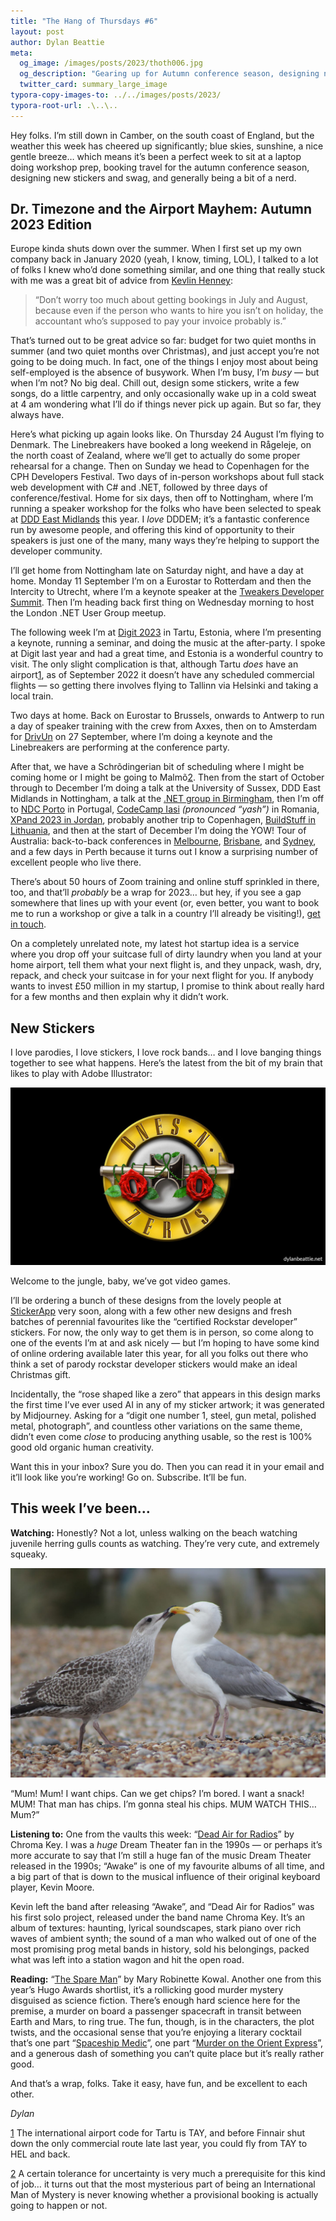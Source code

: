 ```yaml
---
title: "The Hang of Thursdays #6"
layout: post
author: Dylan Beattie
meta:
  og_image: /images/posts/2023/thoth006.jpg
  og_description: "Gearing up for Autumn conference season, designing new stickers, and a picture of some seagulls. What can I say, it's been a slow news week down here on the coast..."
  twitter_card: summary_large_image
typora-copy-images-to: ../../images/posts/2023/
typora-root-url: .\..\..
---
```


Hey folks. I’m still down in Camber, on the south coast of England, but the weather this week has cheered up significantly; blue skies, sunshine, a nice gentle breeze… which means it’s been a perfect week to sit at a laptop doing workshop prep, booking travel for the autumn conference season, designing new stickers and swag, and generally being a bit of a nerd.

## Dr. Timezone and the Airport Mayhem: Autumn 2023 Edition

Europe kinda shuts down over the summer. When I first set up my own company back in January 2020 (yeah, I know, timing, LOL), I talked to a lot of folks I knew who’d done something similar, and one thing that really stuck with me was a great bit of advice from [Kevlin Henney](https://about.me/kevlin):

> “Don’t worry too much about getting bookings in July and August, because even if the person who wants to hire you isn’t on holiday, the accountant who’s supposed to pay your invoice probably is.”

That’s turned out to be great advice so far: budget for two quiet months in summer (and two quiet months over Christmas), and just accept you’re not going to be doing much. In fact, one of the things I enjoy most about being self-employed is the absence of busywork. When I’m busy, I’m *busy* — but when I’m not? No big deal. Chill out, design some stickers, write a few songs, do a little carpentry, and only occasionally wake up in a cold sweat at 4 am wondering what I’ll do if things never pick up again. But so far, they always have.

Here’s what picking up again looks like. On Thursday 24 August I’m flying to Denmark. The Linebreakers have booked a long weekend in Rågeleje, on the north coast of Zealand, where we’ll get to actually do some proper rehearsal for a change. Then on Sunday we head to Copenhagen for the CPH Developers Festival. Two days of in-person workshops about full stack web development with C# and .NET, followed by three days of conference/festival. Home for six days, then off to Nottingham, where I’m running a speaker workshop for the folks who have been selected to speak at [DDD East Midlands](https://dddeastmidlands.com/) this year. I *love* DDDEM; it’s a fantastic conference run by awesome people, and offering this kind of opportunity to their speakers is just one of the many, many ways they’re helping to support the developer community.

I’ll get home from Nottingham late on Saturday night, and have a day at home. Monday 11 September I’m on a Eurostar to Rotterdam and then the Intercity to Utrecht, where I’m a keynote speaker at the [Tweakers Developer Summit](https://tweakers.net/partners/devsummit2023/1900/sprekerstracks/). Then I’m heading back first thing on Wednesday morning to host the London .NET User Group meetup.

The following week I’m at [Digit 2023](https://digit.dev/) in Tartu, Estonia, where I’m presenting a keynote, running a seminar, and doing the music at the after-party. I spoke at Digit last year and had a great time, and Estonia is a wonderful country to visit. The only slight complication is that, although Tartu *does* have an airport[1](#footnote-1), as of September 2022 it doesn’t have any scheduled commercial flights — so getting there involves flying to Tallinn via Helsinki and taking a local train.

Two days at home. Back on Eurostar to Brussels, onwards to Antwerp to run a day of speaker training with the crew from Axxes, then on to Amsterdam for [DrivUn](https://drivun.co/) on 27 September, where I’m doing a keynote and the Linebreakers are performing at the conference party.

After that, we have a Schrõdingerian bit of scheduling where I might be coming home or I might be going to Malmõ[2](#footnote-2). Then from the start of October through to December I’m doing a talk at the University of Sussex, DDD East Midlands in Nottingham, a talk at the [.NET group in Birmingham](https://www.meetup.com/birmingham-dotnet-and-xamarin-user-group/events/293566551/), then I’m off to [NDC Porto](https://ndcporto.com/) in Portugal, [CodeCamp Iasi](https://codecamp.ro/conferences/codecamp_iasi/) *(pronounced “yash”)* in Romania, [XPand 2023 in Jordan](https://www.xpandconf.com/), probably another trip to Copenhagen, [BuildStuff in Lithuania](https://www.buildstuff.events/), and then at the start of December I’m doing the YOW! Tour of Australia: back-to-back conferences in [Melbourne](https://yowcon.com/melbourne-2023), [Brisbane](https://yowcon.com/brisbane-2023), and [Sydney](https://yowcon.com/sydney-2023), and a few days in Perth because it turns out I know a surprising number of excellent people who live there.

There’s about 50 hours of Zoom training and online stuff sprinkled in there, too, and that’ll *probably* be a wrap for 2023… but hey, if you see a gap somewhere that lines up with your event (or, even better, you want to book me to run a workshop or give a talk in a country I’ll already be visiting!), [get in touch](mailto:dylan@dylanbeattie.net).

On a completely unrelated note, my latest hot startup idea is a service where you drop off your suitcase full of dirty laundry when you land at your home airport, tell them what your next flight is, and they unpack, wash, dry, repack, and check your suitcase in for your next flight for you. If anybody wants to invest £50 million in my startup, I promise to think about really hard for a few months and then explain why it didn’t work.

## New Stickers

I love parodies, I love stickers, I love rock bands… and I love banging things together to see what happens. Here’s the latest from the bit of my brain that likes to play with Adobe Illustrator:

![A parody of the Guns n' Roses band logo. The words GUNS N  ROSES have been replaced with ONES N ZEROS, the pistols on the original logo are stylised metal digit 1s, and the roses have been replaced with stylised red roses in the shape of a digit 0.](/images/posts/2023/substack-6f2c0158-dc5e-4c5a-93fc-2d4270a56510_1920x1080.jpeg)

Welcome to the jungle, baby, we’ve got video games.

I’ll be ordering a bunch of these designs from the lovely people at [StickerApp](https://stickerapp.co.uk/) very soon, along with a few other new designs and fresh batches of perennial favourites like the “certified Rockstar developer” stickers. For now, the only way to get them is in person, so come along to one of the events I’m at and ask nicely — but I’m hoping to have some kind of online ordering available later this year, for all you folks out there who think a set of parody rockstar developer stickers would make an ideal Christmas gift.

Incidentally, the “rose shaped like a zero” that appears in this design marks the first time I’ve ever used AI in any of my sticker artwork; it was generated by Midjourney. Asking for a “digit one number 1, steel, gun metal, polished metal, photograph”, and countless other variations on the same theme, didn’t even come *close* to producing anything usable, so the rest is 100% good old organic human creativity.

Want this in your inbox? Sure you do. Then you can read it in your email and it’ll look like you’re working! Go on. Subscribe. It’ll be fun.

## This week I’ve been…

**Watching:** Honestly? Not a lot, unless walking on the beach watching juvenile herring gulls counts as watching. They’re very cute, and extremely squeaky.

![A young herring gull, with brown and white plumage, is hassling its parent, a slightly larger bird with white and grey feathers. The parent does not look amused.](/images/posts/2023/substack-c001d238-6891-4a13-99ff-e2f8b3edfcb0_5184x3456.jpeg)

“Mum! Mum! I want chips. Can we get chips? I’m bored. I want a snack! MUM! That man has chips. I’m gonna steal his chips. MUM WATCH THIS… Mum?”

**Listening to:** One from the vaults this week: “[Dead Air for Radios](https://en.wikipedia.org/wiki/Dead_Air_for_Radios)” by Chroma Key. I was a *huge* Dream Theater fan in the 1990s — or perhaps it’s more accurate to say that I’m still a huge fan of the music Dream Theater released in the 1990s; “Awake” is one of my favourite albums of all time, and a big part of that is down to the musical influence of their original keyboard player, Kevin Moore. 

Kevin left the band after releasing “Awake”, and “Dead Air for Radios” was his first solo project, released under the band name Chroma Key. It’s an album of textures: haunting, lyrical soundscapes, stark piano over rich waves of ambient synth; the sound of a man who walked out of one of the most promising prog metal bands in history, sold his belongings, packed what was left into a station wagon and hit the open road.

**Reading:** “[The Spare Man](https://www.goodreads.com/book/show/55077658-the-spare-man)” by Mary Robinette Kowal. Another one from this year’s Hugo Awards shortlist, it’s a rollicking good murder mystery disguised as science fiction. There’s enough hard science here for the premise, a murder on board a passenger spacecraft in transit between Earth and Mars, to ring true. The fun, though, is in the characters, the plot twists, and the occasional sense that you’re enjoying a literary cocktail that’s one part “[Spaceship Medic](https://en.wikipedia.org/wiki/Spaceship_Medic)”, one part “[Murder on the Orient Express](https://en.wikipedia.org/wiki/Murder_on_the_Orient_Express)”, and a generous dash of something you can’t quite place but it’s really rather good.

And that’s a wrap, folks. Take it easy, have fun, and be excellent to each other.

*Dylan*

[1](#footnote-anchor-1) The international airport code for Tartu is TAY, and before Finnair shut down the only commercial route late last year, you could fly from TAY to HEL and back. 

[2](#footnote-anchor-2) A certain tolerance for uncertainty is very much a prerequisite for this kind of job… it turns out that the most mysterious part of being an International Man of Mystery is never knowing whether a provisional booking is actually going to happen or not.